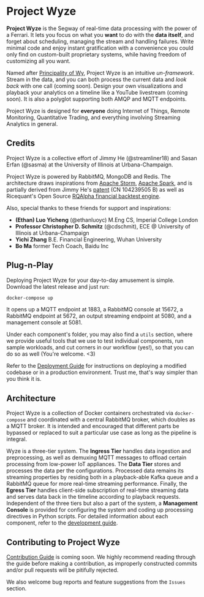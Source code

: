# Project Wyze

**Project Wyze** is the Segway of real-time data processing with the power of a Ferrari. It lets you focus on what you **want** to do with the **data itself**, and forget about scheduling, managing the stream and handling failures. Write minimal code and enjoy instant gratification with a convenience you could only find on custom-built proprietary systems, while having freedom of customizing all you want.

Named after [Principality of Wy](http://principalityofwy.com/), Project Wyze is an intuitive *un-framework*. Stream in the data, and you can both process the current data and *look back* with one call (coming soon). Design your own visualizations and playback your analytics on a timeline like a YouTube livestream (coming soon). It is also a polyglot supporting both AMQP and MQTT endpoints. 

Project Wyze is designed for **everyone** doing Internet of Things, Remote Monitoring, Quantitative Trading, and everything involving Streaming Analytics in general.

## Credits

Project Wyze is a collective effort of Jimmy He (@streamliner18) and Sasan Erfan (@sasma) at the University of Illinois at Urbana-Champaign.

Project Wyze is powered by RabbitMQ, MongoDB and Redis. The architecture draws inspirations from [Apache Storm](http://storm.apache.org), [Apache Spark](https://spark.apache.org), and is partially derived from Jimmy He's [patent](https://www.google.com/patents/CN104239505B?cl=en) (CN 104239505 B) as well as Ricequant's Open Source [RQAlpha financial backtest engine](https://github.com/ricequant/rqalpha).

Also, special thanks to these friends for support and inspirations: 

- **(Ethan) Luo Yicheng** (@ethanluoyc) M.Eng CS, Imperial College London
- **Professor Christopher D. Schmitz** (@cdschmit), ECE @ University of Illinois at Urbana-Champaign
- **Yichi Zhang** B.E. Financial Engineering, Wuhan University
- **Bo Ma** former Tech Coach, Baidu Inc

## Plug-n-Play

Deploying Project Wyze for your day-to-day amusement is simple. Download the latest release and just run:

```bash
docker-compose up
```

It opens up a MQTT endpoint at 1883, a RabbitMQ console at 15672, a RabbitMQ endpoint at 5672, an output streaming endpoint at 5080, and a management console at 5081.

Under each component's folder, you may also find a `utils` section, where we provide useful tools that we use to test individual components, run sample workloads, and cut corners in our workflow (yes!), so that you can do so as well (You're welcome. \<3)

Refer to the [Deployment Guide](docs/deploy.md) for instructions on deploying a modified codebase or in a production environment. Trust me, that's way simpler than you think it is.

## Architecture

Project Wyze is a collection of Docker containers orchestrated via `docker-compose` and coordinated with a central RabbitMQ broker, which doubles as a MQTT broker. It is intended and encouraged that different parts be bypassed or replaced to suit a particular use case as long as the pipeline is integral.

Wyze is a three-tier system. The **Ingress Tier** handles data ingestion and preprocessing, as well as demuxing MQTT messages to offload certain processing from low-power IoT appliances. The **Data Tier** stores and processes the data per the configurations. Processed data remains its streaming properties by residing both in a playback-able Kafka queue and a RabbitMQ queue for more real-time streaming performance. Finally, the **Egress Tier** handles client-side subscription of real-time streaming data and serves data back in the timeline according to playback requests. Independent of the three tiers but also a part of the system, a **Management Console** is provided for configuring the system and coding up processing directives in Python scripts. For detailed information about each component, refer to the [development guide](docs/develop.md).

## Contributing to Project Wyze

[Contribution Guide](docs/contribute.md) is coming soon. We highly recommend reading through the guide before making a contribution, as improperly constructed commits and/or pull requests will be pitifully rejected.

We also welcome bug reports and feature suggestions from the `Issues` section.
